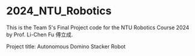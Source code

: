 # 2024_NTU_Robotics
This is the Team 5's Final Project code for the NTU Robotics Course 2024 by Prof. Li-Chen Fu 傅立成. 

Project title: Autonomous Domino Stacker Robot
